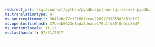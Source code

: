 ```yaml
---
redirect_url: /sql/connect/python/pyodbc/python-sql-driver-pyodbc
ms.translationtype: HT
ms.sourcegitcommit: 9045ebe77cf2f60fecad22672f3f055d8c5fdff2
ms.openlocfilehash: 37be4b0623e1ada4deace179c1fd30f0eb1c36d7
ms.contentlocale: it-it
ms.lasthandoff: 07/31/2017

---
```


